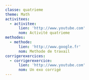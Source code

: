 ```yaml
---
classe: quatrieme
theme: Math
activitees:
  - activitee:
      lien: 'http://www.youtube.com'
      nom: Activité quatrieme
methodes:
  - methode:
      lien: 'http://www.google.fr'
      nom: Methode de travail
corrigerexercices:
  - corrigerexercice:
      lien: 'http://www.youtube.com'
      nom: Un exo corrigé
---
```


